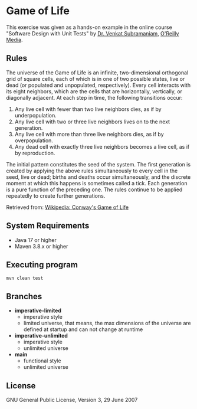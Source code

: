 # Game of Life

This exercise was given as a hands-on example in the online course "Software Design with Unit Tests"
by [Dr. Venkat Subramaniam](03), [O'Reilly Media](01). 


## Rules

The universe of the Game of Life is an infinite, two-dimensional orthogonal grid of square cells, 
each of which is in one of two possible states, live or dead (or populated and unpopulated, respectively). 
Every cell interacts with its eight neighbors, which are the cells that are horizontally, vertically, 
or diagonally adjacent. At each step in time, the following transitions occur:

1. Any live cell with fewer than two live neighbors dies, as if by underpopulation.
2. Any live cell with two or three live neighbors lives on to the next generation.
3. Any live cell with more than three live neighbors dies, as if by overpopulation.
4. Any dead cell with exactly three live neighbors becomes a live cell, as if by reproduction.

The initial pattern constitutes the seed of the system. The first generation is created 
by applying the above rules simultaneously to every cell in the seed, live or dead; births 
and deaths occur simultaneously, and the discrete moment at which this happens is sometimes 
called a tick. Each generation is a pure function of the preceding one. The rules continue 
to be applied repeatedly to create further generations.

Retrieved from: [Wikipedia: Conway's Game of Life](02)

## System Requirements
* Java 17 or higher
* Maven 3.8.x or higher

## Executing program

```
mvn clean test
```

## Branches

* **imperative-limited**
    * imperative style 
    * limited universe, that means, the max dimensions of the universe are defined at startup and can not change at runtime
* **imperative-unlimited**
    * imperative style
    * unlimited universe
* **main**
    * functional style
    * unlimited universe

## License

GNU General Public License, Version 3, 29 June 2007



[01]: https://www.oreilly.com/online-learning/
[02]: https://en.wikipedia.org/wiki/Conway%27s_Game_of_Life
[03]: https://agiledeveloper.com/aboutus.html